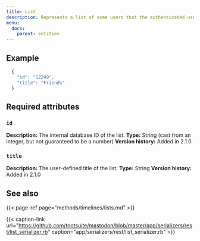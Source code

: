 ```yaml
---
title: List
description: Represents a list of some users that the authenticated user follows.
menu:
  docs:
    parent: entities
---
```


## Example

```javascript
  {
    "id": "12249",
    "title": "Friends"
  }
```

## Required attributes

### `id`

**Description:** The internal database ID of the list.
**Type:** String \(cast from an integer, but not guaranteed to be a number\)
**Version history:** Added in 2.1.0

### `title`

**Description:** The user-defined title of the list.
**Type:** String
**Version history:** Added in 2.1.0

## See also

{{< page-ref page="methods/timelines/lists.md" >}}

{{< caption-link url="https://github.com/tootsuite/mastodon/blob/master/app/serializers/rest/list_serializer.rb" caption="app/serializers/rest/list\_serializer.rb" >}}



